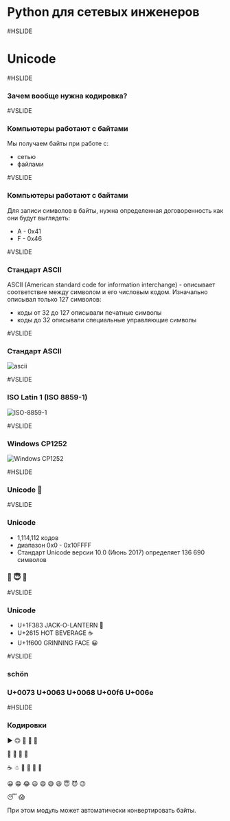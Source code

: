 # Python для сетевых инженеров 


#HSLIDE

# Unicode

#HSLIDE

### Зачем вообще нужна кодировка?

#VSLIDE

### Компьютеры работают с байтами

Мы получаем байты при работе с:

* сетью
* файлами


#VSLIDE

### Компьютеры работают с байтами

Для записи символов в байты, нужна определенная договоренность как они будут выглядеть:

* A - 0x41
* F - 0x46


#VSLIDE

### Стандарт ASCII

ASCII (American standard code for information interchange) - описывает соответствие между символом и его числовым кодом. Изначально описывал только 127 символов:

* коды от 32 до 127 описывали печатные символы
* коды до 32 описывали специальные управляющие символы

#VSLIDE

### Стандарт ASCII

![ascii](https://upload.wikimedia.org/wikipedia/commons/4/4f/ASCII_Code_Chart.svg)


#VSLIDE

### ISO Latin 1 (ISO 8859-1)

![ISO-8859-1](http://rabbit.eng.miami.edu/info/asciiiso.gif)


#VSLIDE

### Windows CP1252

![Windows CP1252](http://rabbit.eng.miami.edu/info/cp1252.gif)


#HSLIDE

### Unicode &#129412;


#VSLIDE

### Unicode

* 1,114,112 кодов
* диапазон 0x0 - 0x10FFFF
* Стандарт Unicode версии 10.0 (Июнь 2017) определяет 136 690 символов

### &#129365; &#128519; &#129318;


#VSLIDE
### Unicode

* U+1F383 JACK-O-LANTERN &#127875;
* U+2615 HOT BEVERAGE  &#9749;
* U+1f600 GRINNING FACE &#128512;

#VSLIDE
### schön

### U+0073 U+0063 U+0068 U+00f6 U+006e

#HSLIDE
### Кодировки


&#9658;
&#128579;
&#128704;
&#128640;
&#129412;

&#129365;
&#129317;
&#129318;
&#129417;

&#9749;
&#9731;
&#128013;
&#127875;
&#127829;
&#127828;


&#128512;
&#128513;
&#128514;
&#128515;
&#128516;
&#128517;
&#128518;
&#128519;
&#128520;
&#128521;

&#128564;
&#128561;

При этом модуль может автоматически конвертировать байты.

